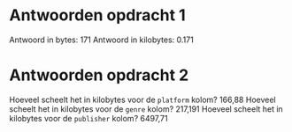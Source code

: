 # Antwoorden opdracht 1

Antwoord in bytes:
171
Antwoord in kilobytes:
0.171
# Antwoorden opdracht 2

Hoeveel scheelt het in kilobytes voor de `platform` kolom?
166,88
Hoeveel scheelt het in kilobytes voor de `genre` kolom?
217,191
Hoeveel scheelt het in kilobytes voor de `publisher` kolom?
6497,71
